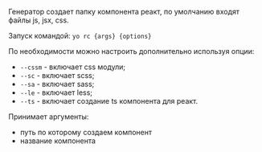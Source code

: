 Генератор создает папку компонента реакт, по умолчанию входят файлы js, jsx, css.

Запуск командой: `yo rc {args} {options}`

По необходимости можно настроить дополнительно используя опции:
- `--cssm` - включает css модули;
- `--sc` - включает scss;
- `--sa` - включает sass;
- `--le` - включает less;
- `--ts` - включает создание ts компонента для реакт.

Принимает аргументы:
- путь по которому создаем компонент
- название компонента